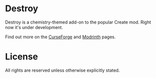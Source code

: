 # Destroy

Destroy is a chemistry-themed add-on to the popular Create mod. Right now it's under development.

Find out more on the [CurseForge](https://www.curseforge.com/minecraft/mc-mods/create-destroy) and [Modrinth](https://modrinth.com/mod/destroy/) pages.

# License

All rights are reserved unless otherwise explicitly stated.


